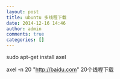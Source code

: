 ```yaml
---
layout: post
title: ubuntu 多线程下载
date: 2014-12-16 14:46
author: admin
comments: true
categories: []
---
```

 sudo apt-get install axel

axel -n 20 "http://baidu.com" 
20个线程下载

